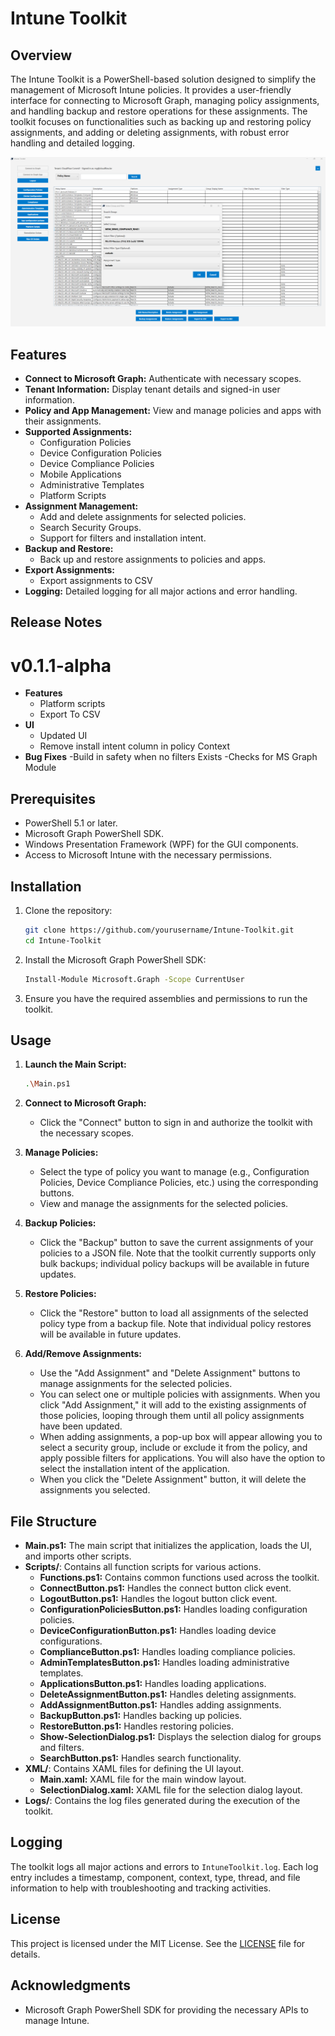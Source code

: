# Intune Toolkit

## Overview

The Intune Toolkit is a PowerShell-based solution designed to simplify the management of Microsoft Intune policies. It provides a user-friendly interface for connecting to Microsoft Graph, managing policy assignments, and handling backup and restore operations for these assignments. The toolkit focuses on functionalities such as backing up and restoring policy assignments, and adding or deleting assignments, with robust error handling and detailed logging.

![Intune Toolkit Interface](image.png)

## Features

- **Connect to Microsoft Graph:** Authenticate with necessary scopes.
- **Tenant Information:** Display tenant details and signed-in user information.
- **Policy and App Management:** View and manage policies and apps with their assignments.
- **Supported Assignments:**
  - Configuration Policies
  - Device Configuration Policies
  - Device Compliance Policies
  - Mobile Applications
  - Administrative Templates
  - Platform Scripts
- **Assignment Management:**
  - Add and delete assignments for selected policies.
  - Search Security Groups.
  - Support for filters and installation intent.
- **Backup and Restore:**
  - Back up and restore assignments to policies and apps.
- **Export Assignments:**
  - Export assignments to CSV
- **Logging:** Detailed logging for all major actions and error handling.

## Release Notes
# v0.1.1-alpha
- **Features**
  - Platform scripts
  - Export To CSV
- **UI**
  - Updated UI
  - Remove install intent column in policy Context
- **Bug Fixes**
  -Build in safety when no filters Exists
  -Checks for MS Graph Module


## Prerequisites

- PowerShell 5.1 or later.
- Microsoft Graph PowerShell SDK.
- Windows Presentation Framework (WPF) for the GUI components.
- Access to Microsoft Intune with the necessary permissions.

## Installation

1. Clone the repository:
    ```sh
    git clone https://github.com/yourusername/Intune-Toolkit.git
    cd Intune-Toolkit
    ```

2. Install the Microsoft Graph PowerShell SDK:
    ```sh
    Install-Module Microsoft.Graph -Scope CurrentUser
    ```

3. Ensure you have the required assemblies and permissions to run the toolkit.

## Usage

1. **Launch the Main Script:**
    ```sh
    .\Main.ps1
    ```

2. **Connect to Microsoft Graph:**
    - Click the "Connect" button to sign in and authorize the toolkit with the necessary scopes.

3. **Manage Policies:**
    - Select the type of policy you want to manage (e.g., Configuration Policies, Device Compliance Policies, etc.) using the corresponding buttons.
    - View and manage the assignments for the selected policies.

4. **Backup Policies:**
    - Click the "Backup" button to save the current assignments of your policies to a JSON file. Note that the toolkit currently supports only bulk backups; individual policy backups will be available in future updates.

5. **Restore Policies:**
    - Click the "Restore" button to load all assignments of the selected policy type from a backup file. Note that individual policy restores will be available in future updates.

6. **Add/Remove Assignments:**
    - Use the "Add Assignment" and "Delete Assignment" buttons to manage assignments for the selected policies.
    - You can select one or multiple policies with assignments. When you click "Add Assignment," it will add to the existing assignments of those policies, looping through them until all policy assignments have been updated. 
    - When adding assignments, a pop-up box will appear allowing you to select a security group, include or exclude it from the policy, and apply possible filters for applications. You will also have the option to select the installation intent of the application.
    - When you click the "Delete Assignment" button, it will delete the assignments you selected.

## File Structure

- **Main.ps1:** The main script that initializes the application, loads the UI, and imports other scripts.
- **Scripts/**: Contains all function scripts for various actions.
  - **Functions.ps1:** Contains common functions used across the toolkit.
  - **ConnectButton.ps1:** Handles the connect button click event.
  - **LogoutButton.ps1:** Handles the logout button click event.
  - **ConfigurationPoliciesButton.ps1:** Handles loading configuration policies.
  - **DeviceConfigurationButton.ps1:** Handles loading device configurations.
  - **ComplianceButton.ps1:** Handles loading compliance policies.
  - **AdminTemplatesButton.ps1:** Handles loading administrative templates.
  - **ApplicationsButton.ps1:** Handles loading applications.
  - **DeleteAssignmentButton.ps1:** Handles deleting assignments.
  - **AddAssignmentButton.ps1:** Handles adding assignments.
  - **BackupButton.ps1:** Handles backing up policies.
  - **RestoreButton.ps1:** Handles restoring policies.
  - **Show-SelectionDialog.ps1:** Displays the selection dialog for groups and filters.
  - **SearchButton.ps1:** Handles search functionality.
- **XML/**: Contains XAML files for defining the UI layout.
  - **Main.xaml:** XAML file for the main window layout.
  - **SelectionDialog.xaml:** XAML file for the selection dialog layout.
- **Logs/**: Contains the log files generated during the execution of the toolkit.

## Logging

The toolkit logs all major actions and errors to `IntuneToolkit.log`. Each log entry includes a timestamp, component, context, type, thread, and file information to help with troubleshooting and tracking activities.

## License

This project is licensed under the MIT License. See the [LICENSE](LICENSE) file for details.

## Acknowledgments

- Microsoft Graph PowerShell SDK for providing the necessary APIs to manage Intune.
